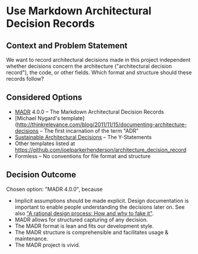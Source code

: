 # Use Markdown Architectural Decision Records

## Context and Problem Statement

We want to record architectural decisions made in this project independent
whether decisions concern the architecture ("architectural decision record"),
the code, or other fields. Which format and structure should these records
follow?

## Considered Options

- [MADR](https://adr.github.io/madr/) 4.0.0 – The Markdown Architectural
  Decision Records
- [Michael Nygard's template](<http://thinkrelevance.com/blog/2011/11/15/documenting-architecture-decisions>
  – The first incarnation of the term "ADR"
- [Sustainable Architectural Decisions](https://www.infoq.com/articles/sustainable-architectural-design-decisions)
  – The Y-Statements
- Other templates listed at <https://github.com/joelparkerhenderson/architecture_decision_record>
- Formless – No conventions for file format and structure

## Decision Outcome

Chosen option: "MADR 4.0.0", because

- Implicit assumptions should be made explicit.
  Design documentation is important to enable people understanding the decisions
  later on.
  See also ["A rational design process: How and why to fake it"](https://doi.org/10.1109/TSE.1986.6312940).
- MADR allows for structured capturing of any decision.
- The MADR format is lean and fits our development style.
- The MADR structure is comprehensible and facilitates usage & maintenance.
- The MADR project is vivid.
